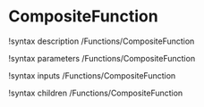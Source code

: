 <!-- MOOSE Documentation Stub: Remove this when content is added. -->

# CompositeFunction
!syntax description /Functions/CompositeFunction

!syntax parameters /Functions/CompositeFunction

!syntax inputs /Functions/CompositeFunction

!syntax children /Functions/CompositeFunction
